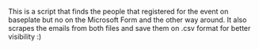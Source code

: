 This is a script that finds the people that registered for the event on baseplate but no on the Microsoft Form and the other way around. 
It also scrapes the emails from both files and save them on .csv format for better visibility :) 

